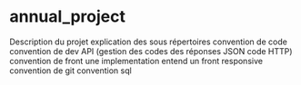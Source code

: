 # annual_project
Description du projet
explication des sous répertoires 
convention de code 
convention de dev API (gestion des codes des réponses JSON code HTTP) 
convention de front une implementation entend un front responsive 
convention de git 
convention sql 